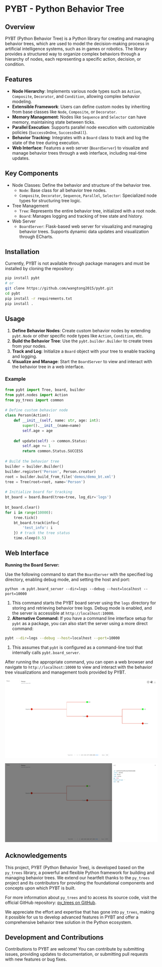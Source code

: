 # PYBT - Python Behavior Tree

## Overview

PYBT (Python Behavior Tree) is a Python library for creating and managing behavior trees, which are used to model the decision-making process in artificial intelligence systems, such as in games or robotics. The library provides a structured way to organize complex behaviors through a hierarchy of nodes, each representing a specific action, decision, or condition.

## Features

- **Node Hierarchy**: Implements various node types such as `Action`, `Composite`, `Decorator`, and `Condition`, allowing complex behavior modeling.
- **Extensible Framework**: Users can define custom nodes by inheriting from base classes like `Node`, `Composite`, or `Decorator`.
- **Memory Management**: Nodes like `Sequence` and `Selector` can have memory, maintaining state between ticks.
- **Parallel Execution**: Supports parallel node execution with customizable policies (`SuccessOnOne`, `SuccessOnAll`).
- **Behavior Tracking**: Integrates with a `Board` class to track and log the state of the tree during execution.
- **Web Interface**: Features a web server (`BoardServer`) to visualize and manage behavior trees through a web interface, including real-time updates.

## Key Components

- Node Classes: Define the behavior and structure of the behavior tree.
  - `Node`: Base class for all behavior tree nodes.
  - `Composite`, `Decorator`, `Sequence`, `Parallel`, `Selector`: Specialized node types for structuring tree logic.
- Tree Management
  - `Tree`: Represents the entire behavior tree, initialized with a root node.
  - `Board`: Manages logging and tracking of tree state and history.
- Web Server
  - `BoardServer`: Flask-based web server for visualizing and managing behavior trees. Supports dynamic data updates and visualization through ECharts.

## Installation

Currently, PYBT is not available through package managers and must be installed by cloning the repository:

```sh
pip install pybt
# or
git clone https://github.com/wangtong2015/pybt.git
cd pybt
pip install -r requirements.txt
pip install .
```

## Usage

1. **Define Behavior Nodes**: Create custom behavior nodes by extending `pybt.Node` or other specific node types like `Action`, `Condition`, etc.
2. **Build the Behavior Tree**: Use the `pybt.builder.Builder` to create trees from your nodes.
3. **Track and Log**: Initialize a `Board` object with your tree to enable tracking and logging.
4. **Visualize and Manage**: Start the `BoardServer` to view and interact with the behavior tree in a web interface.

### Example



```python
from pybt import Tree, board, builder
from pybt.nodes import Action
from py_trees import common

# Define custom behavior node
class Person(Action):
    def __init__(self, name: str, age: int):
        super().__init__(name=name)
        self.age = age

    def update(self) -> common.Status:
        self.age += 1
        return common.Status.SUCCESS

# Build the behavior tree
builder = builder.Builder()
builder.register('Person', Person.creator)
root = builder.build_from_file('demos/demo_bt.xml')
tree = Tree(root=root, name='Person')

# Initialize board for tracking
bt_board = board.Board(tree=tree, log_dir='logs')

bt_board.clear()
for i in range(10000):
    tree.tick()
    bt_board.track(info={
        'test_info': i
    }) # track the tree status
    time.sleep(0.5)
```

## Web Interface

**Running the Board Server:**

Use the following command to start the `BoardServer` with the specified log directory, enabling debug mode, and setting the host and port:

```
python -m pybt.board_server --dir=logs --debug --host=localhost --port=10000
```

1. This command starts the PYBT board server using the `logs` directory for storing and retrieving behavior tree logs. Debug mode is enabled, and the server is accessible at `http://localhost:10000`.
2. **Alternative Command:** If you have a command line interface setup for `pybt` as a package, you can also start the server using a more direct command:

```bash
pybt --dir=logs --debug --host=localhost --port=10000
```

1. This assumes that `pybt` is configured as a command-line tool that internally calls `pybt.board_server`.

After running the appropriate command, you can open a web browser and navigate to `http://localhost:10000` to view and interact with the behavior tree visualizations and management tools provided by PYBT.

![image-20240329031220580](README.assets/image-20240329031220580.png)

![image-20240329031233459](README.assets/image-20240329031233459.png)





## Acknowledgements

This project, PYBT (Python Behavior Tree), is developed based on the `py_trees` library, a powerful and flexible Python framework for building and managing behavior trees. We extend our heartfelt thanks to the `py_trees` project and its contributors for providing the foundational components and concepts upon which PYBT is built.

For more information about `py_trees` and to access its source code, visit the official GitHub repository: [py_trees on GitHub](https://github.com/splintered-reality/py_trees).

We appreciate the effort and expertise that has gone into `py_trees`, making it possible for us to develop advanced features in PYBT and offer a comprehensive behavior tree solution in the Python ecosystem.

## Development and Contributions

Contributions to PYBT are welcome! You can contribute by submitting issues, providing updates to documentation, or submitting pull requests with new features or bug fixes.

